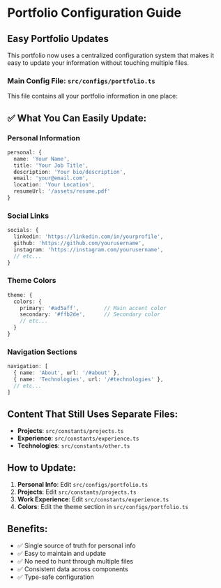 # Portfolio Configuration Guide

## Easy Portfolio Updates

This portfolio now uses a centralized configuration system that makes it easy to update your information without touching multiple files.

### Main Config File: `src/configs/portfolio.ts`

This file contains all your portfolio information in one place:

## ✅ What You Can Easily Update:

### Personal Information
```typescript
personal: {
  name: 'Your Name',
  title: 'Your Job Title',
  description: 'Your bio/description',
  email: 'your@email.com',
  location: 'Your Location',
  resumeUrl: '/assets/resume.pdf'
}
```

### Social Links
```typescript
socials: {
  linkedin: 'https://linkedin.com/in/yourprofile',
  github: 'https://github.com/yourusername',
  instagram: 'https://instagram.com/yourusername',
  // etc...
}
```

### Theme Colors
```typescript
theme: {
  colors: {
    primary: '#ad5aff',        // Main accent color
    secondary: '#ffb2de',      // Secondary color
    // etc...
  }
}
```

### Navigation Sections
```typescript
navigation: [
  { name: 'About', url: '/#about' },
  { name: 'Technologies', url: '/#technologies' },
  // etc...
]
```

## Content That Still Uses Separate Files:

- **Projects**: `src/constants/projects.ts`
- **Experience**: `src/constants/experience.ts` 
- **Technologies**: `src/constants/other.ts`

## How to Update:

1. **Personal Info**: Edit `src/configs/portfolio.ts`
2. **Projects**: Edit `src/constants/projects.ts`
3. **Work Experience**: Edit `src/constants/experience.ts`
4. **Colors**: Edit the theme section in `src/configs/portfolio.ts`

## Benefits:

- ✅ Single source of truth for personal info
- ✅ Easy to maintain and update
- ✅ No need to hunt through multiple files
- ✅ Consistent data across components
- ✅ Type-safe configuration
